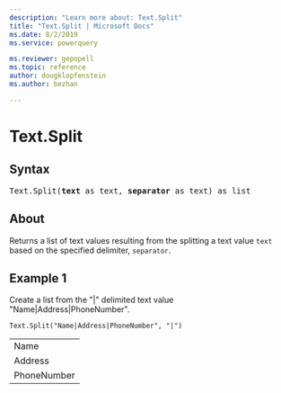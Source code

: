 ```yaml
---
description: "Learn more about: Text.Split"
title: "Text.Split | Microsoft Docs"
ms.date: 8/2/2019
ms.service: powerquery

ms.reviewer: gepopell
ms.topic: reference
author: dougklopfenstein
ms.author: bezhan

---
```

# Text.Split

## Syntax

<pre>
Text.Split(<b>text</b> as text, <b>separator</b> as text) as list
</pre> 
  
## About  
Returns a list of text values resulting from the splitting a text value `text` based on the specified delimiter, `separator`.

## Example 1
Create a list from the "|" delimited text value "Name|Address|PhoneNumber".

```powerquery-m
Text.Split("Name|Address|PhoneNumber", "|")
```

<table> <tr><td>Name</td></tr> <tr><td>Address</td></tr> <tr><td>PhoneNumber</td></tr> </table>
